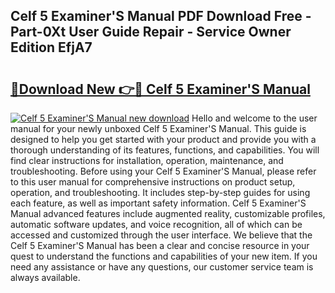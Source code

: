 ## Celf 5 Examiner'S Manual PDF Download Free - Part-0Xt User Guide Repair - Service Owner Edition EfjA7

# <h2><a href="http://cf2285.oget.top/?id=Celf+5+Examiner%27S+Manual">🔗Download New 👉🔴 Celf 5 Examiner'S Manual</a></h2>

[![Celf 5 Examiner'S Manual new download](https://i.imgur.com/5g1atiW.png)](http://cf2285.oget.top/?id=Celf+5+Examiner%27S+Manual)
Hello and welcome to the user manual for your newly unboxed Celf 5 Examiner'S Manual. This guide is designed to help you get started with your product and provide you with a thorough understanding of its features, functions, and capabilities. You will find clear instructions for installation, operation, maintenance, and troubleshooting. Before using your Celf 5 Examiner'S Manual, please refer to this user manual for comprehensive instructions on product setup, operation, and troubleshooting. It includes step-by-step guides for using each feature, as well as important safety information. Celf 5 Examiner'S Manual advanced features include augmented reality, customizable profiles, automatic software updates, and voice recognition, all of which can be accessed and customized through the user interface. We believe that the Celf 5 Examiner'S Manual has been a clear and concise resource in your quest to understand the functions and capabilities of your new item. If you need any assistance or have any questions, our customer service team is always available.
